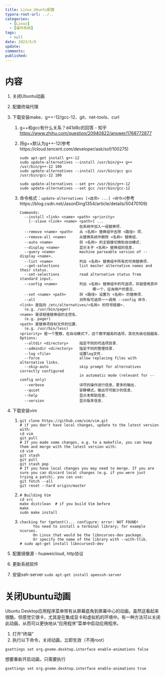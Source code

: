 ```yaml
---
title: Linux_Ubuntu配置
typora-root-url: ../..
categories:
  - [Linux]
  - [操作系统]
tags:
  - null 
date: 2023/5/9
update:
comments:
published:
---
```


# 内容

1. 关闭Ubuntu动画

2. 配置终端代理

3. 下载安装make、g++-12/gcc-12、git、net-tools、curl

   1. g++和gcc有什么关系？d41d8c的回答 - 知乎 https://www.zhihu.com/question/20940822/answer/1768772877

   2. 将g++默认为g++-12(参考https://cloud.tencent.com/developer/ask/sof/100275)

      ```
      sudo apt-get install g++-12
      sudo update-alternatives --install /usr/bin/g++ g++ /usr/bin/g++-12 100
      sudo update-alternatives --install /usr/bin/gcc gcc /usr/bin/gcc-12 100
      
      sudo update-alternatives --set g++ /usr/bin/g++-12
      sudo update-alternatives --set gcc /usr/bin/gcc-12
      ```

   3. 命令格式：`update-alternatives [<选项> ...] <命令>`(参考https://blog.csdn.net/JasonDing1354/article/details/50470109)

      ```
      Commands:
        --install <link> <name> <path> <priority>
          [--slave <link> <name> <path>] ...
                                 在系统中加入一组替换项.
        --remove <name> <path>   从 <名称> 替换组中去除 <路径> 项.
        --remove-all <name>      从替换系统中删除 <名称> 替换组.
        --auto <name>            将 <名称> 的主链接切换到自动模式.
        --display <name>         显示关于 <名称> 替换组的信息.
        --query <name>           machine parseable version of --display <name>.
        --list <name>            列出 <名称> 替换组中所有的可用替换项.
        --get-selections         list master alternative names and their status.
        --set-selections         read alternative status from standard input.
        --config <name>          列出 <名称> 替换组中的可选项，并就使用其中
                                       哪一个，征询用户的意见.
        --set <name> <path>      将 <路径> 设置为 <名称> 的替换项.
        --all                    对所有可选项一一调用 --config 命令.
      <link> 是指向 /etc/alternatives/<名称> 的符号链接>.
        (e.g. /usr/bin/pager)
      <name> 是该链接替换组的主控名.
        (e.g. pager)
      <path> 是替换项目标文件的位置.
        (e.g. /usr/bin/less)
      <priority> 是一个整数，在自动模式下，这个数字越高的选项，其优先级也就越高.
      Options:
        --altdir <directory>     指定不同的可选项目录.
        --admindir <directory>   指定不同的管理目录.
        --log <file>             设置log文件.
        --force                  allow replacing files with alternative links.
        --skip-auto              skip prompt for alternatives correctly configured
                                 in automatic mode (relevant for --config only)
        --verbose                详尽的操作进行信息，更多的输出.
        --quiet                  安静模式，输出尽可能少的信息.
        --help                   显示本帮助信息.
        --version                显示版本信息.
      ```

4. 下载安装vim

   1. ```
      git clone https://github.com/vim/vim.git
      # if you don't have local changes, update to the latest version with:
      cd vim
      git pull
      # If you made some changes, e.g. to a makefile, you can keep them and merge with the latest version with:
      cd vim
      git stash
      git pull
      git stash pop
      # If you have local changes you may need to merge. If you are sure you can discard local changes (e.g. if you were just trying a patch), you can use:
      git fetch --all
      git reset --hard origin/master
      ```

   2. ```
      # Building Vim
      cd src
      make distclean  # if you build Vim before
      make
      sudo make install
      ```

   3. ```
      checking for tgetent()... configure: error: NOT FOUND!
            You need to install a terminal library; for example ncurses.
            On Linux that would be the libncurses-dev package.
            Or specify the name of the library with --with-tlib.
      # sudo apt-get install libncurses5-dev
      ```

5. 配置镜像源 - huaweicloud, http协议

6. 更新系统软件

7. 安装ssh-server `sudo apt-get install openssh-server`

# 关闭Ubuntu动画

Ubuntu Desktop应用程序菜单带有从屏幕底角到屏幕中心的动画。虽然这看起来很酷，但感觉它很卡，尤其是在集成显卡和虚拟机的环境中。有一种方法可以关闭此动画，从而可以更快地从“应用程序”菜单中启动应用程序。

1. 打开“终端”
2. 执行以下命令，关闭动画，立即生效（不用root）

```
gsettings set org.gnome.desktop.interface enable-animations false
```

想要重新开启动画，只需要执行

```
gsettings set org.gnome.desktop.interface enable-animations true
```

